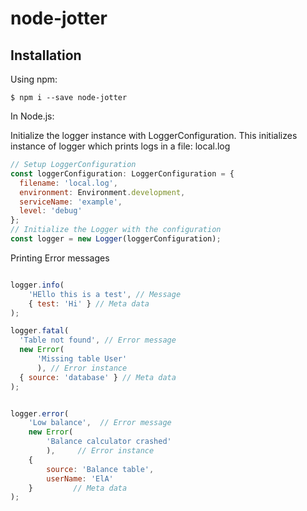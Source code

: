 # node-jotter

## Installation

Using npm:

```shell
$ npm i --save node-jotter
```

In Node.js:

Initialize the logger instance with LoggerConfiguration. This initializes instance of logger which prints logs in a file: local.log

```js
// Setup LoggerConfiguration
const loggerConfiguration: LoggerConfiguration = {
  filename: 'local.log',
  environment: Environment.development,
  serviceName: 'example',
  level: 'debug'
};
// Initialize the Logger with the configuration
const logger = new Logger(loggerConfiguration);
```

Printing Error messages

```js

logger.info(
    'HEllo this is a test', // Message
    { test: 'Hi' } // Meta data
);

logger.fatal(
  'Table not found', // Error message
  new Error(
      'Missing table User'
      ), // Error instance
  { source: 'database' } // Meta data
);


logger.error(
    'Low balance',  // Error message
    new Error(
        'Balance calculator crashed'
        ),     // Error instance
    { 
        source: 'Balance table',
        userName: 'ElA'
    }         // Meta data
);

```